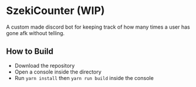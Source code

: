 # SzekiCounter (WIP)

A custom made discord bot for keeping track of how many times a user has gone afk without telling.

## How to Build

* Download the repository
* Open a console inside the directory
* Run `yarn install` then `yarn run build` inside the console
